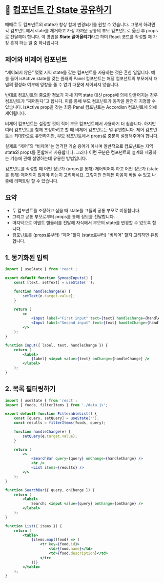 # 🔗 [컴포넌트 간 State 공유하기](https://ko.react.dev/learn/sharing-state-between-components)

때때로 두 컴포넌트의 state가 항상 함께 변경되기를 원할 수 있습니다. 그렇게 하려면 각 컴포넌트에서 state를 제거하고 가장 가까운 공통의 부모 컴포넌트로 옮긴 후 props로 전달해야 합니다. 이 방법을 **State 끌어올리기**라고 하며 React 코드를 작성할 때 가장 흔히 하는 일 중 하나입니다.

## 제어와 비제어 컴포넌트

“제어되지 않은” 몇몇 지역 state를 갖는 컴포넌트를 사용하는 것은 흔한 일입니다. 예를 들어 isActive state를 갖는 원래의 Panel 컴포넌트는 해당 컴포넌트의 부모에서 패널의 활성화 여부에 영향을 줄 수 없기 때문에 제어되지 않습니다.

반대로 컴포넌트의 중요한 정보가 자체 지역 state 대신 props에 의해 만들어지는 경우 컴포넌트가 “제어된다”고 합니다. 이를 통해 부모 컴포넌트가 동작을 완전히 지정할 수 있습니다. isActive prop을 갖는 최종 Panel 컴포넌트는 Accordion 컴포넌트에 의해 제어됩니다.

비제어 컴포넌트는 설정할 것이 적어 부모 컴포넌트에서 사용하기 더 쉽습니다. 하지만 여러 컴포넌트를 함께 조정하려고 할 때 비제어 컴포넌트는 덜 유연합니다. 제어 컴포넌트는 최대한으로 유연하지만, 부모 컴포넌트에서 props로 충분히 설정해주어야 합니다.

실제로 “제어”와 “비제어”는 엄격한 기술 용어가 아니며 일반적으로 컴포넌트는 지역 state와 props를 혼합해서 사용합니다. 그러나 이런 구분은 컴포넌트의 설계와 제공하는 기능에 관해 설명하는데 유용한 방법입니다.

컴포넌트를 작성할 때 어떤 정보가 (props를 통해) 제어되어야 하고 어떤 정보가 (state를 통해) 제어되지 않아야 하는지 고려하세요. 그렇지만 언제든 마음이 바뀔 수 있고 나중에 리팩토링 할 수 있습니다.

## 요약

- 두 컴포넌트를 조정하고 싶을 때 state를 그들의 공통 부모로 이동합니다.
- 그리고 공통 부모로부터 props를 통해 정보를 전달합니다.
- 마지막으로 이벤트 핸들러를 전달해 자식에서 부모의 state를 변경할 수 있도록 합니다.
- 컴포넌트를 (props로부터) “제어”할지 (state로부터) “비제어” 할지 고려하면 유용합니다.

## 1. 동기화된 입력

```jsx
import { useState } from 'react';

export default function SyncedInputs() {
	const [text, setText] = useState('');

	function handleChange(e) {
		setText(e.target.value);
	}

	return (
		<>
			<Input label="First input" text={text} handleChange={handleChange} />
			<Input label="Second input" text={text} handleChange={handleChange} />
		</>
	);
}

function Input({ label, text, handleChange }) {
	return (
		<label>
			{label} <input value={text} onChange={handleChange} />
		</label>
	);
}
```

## 2. 목록 필터링하기

```jsx
import { useState } from 'react';
import { foods, filterItems } from './data.js';

export default function FilterableList() {
	const [query, setQuery] = useState('');
	const results = filterItems(foods, query);

	function handleChange(e) {
		setQuery(e.target.value);
	}

	return (
		<>
			<SearchBar query={query} onChange={handleChange} />
			<hr />
			<List items={results} />
		</>
	);
}

function SearchBar({ query, onChange }) {
	return (
		<label>
			Search: <input value={query} onChange={onChange} />
		</label>
	);
}

function List({ items }) {
	return (
		<table>
			{items.map((food) => (
				<tr key={food.id}>
					<td>{food.name}</td>
					<td>{food.description}</td>
				</tr>
			))}
		</table>
	);
}
```
